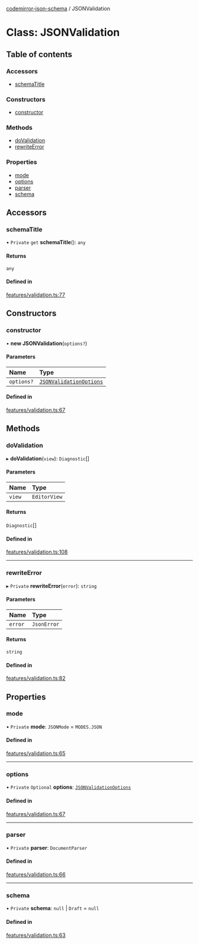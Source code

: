 [codemirror-json-schema](../README.md) / JSONValidation

# Class: JSONValidation

## Table of contents

### Accessors

- [schemaTitle](JSONValidation.md#schematitle)

### Constructors

- [constructor](JSONValidation.md#constructor)

### Methods

- [doValidation](JSONValidation.md#dovalidation)
- [rewriteError](JSONValidation.md#rewriteerror)

### Properties

- [mode](JSONValidation.md#mode)
- [options](JSONValidation.md#options)
- [parser](JSONValidation.md#parser)
- [schema](JSONValidation.md#schema)

## Accessors

### schemaTitle

• `Private` `get` **schemaTitle**(): `any`

#### Returns

`any`

#### Defined in

[features/validation.ts:77](https://github.com/jsonnext/codemirror-json-schema/blob/ef7f336/src/features/validation.ts#L77)

## Constructors

### constructor

• **new JSONValidation**(`options?`)

#### Parameters

| Name       | Type                                                              |
| :--------- | :---------------------------------------------------------------- |
| `options?` | [`JSONValidationOptions`](../interfaces/JSONValidationOptions.md) |

#### Defined in

[features/validation.ts:67](https://github.com/jsonnext/codemirror-json-schema/blob/ef7f336/src/features/validation.ts#L67)

## Methods

### doValidation

▸ **doValidation**(`view`): `Diagnostic`[]

#### Parameters

| Name   | Type         |
| :----- | :----------- |
| `view` | `EditorView` |

#### Returns

`Diagnostic`[]

#### Defined in

[features/validation.ts:108](https://github.com/jsonnext/codemirror-json-schema/blob/ef7f336/src/features/validation.ts#L108)

---

### rewriteError

▸ `Private` **rewriteError**(`error`): `string`

#### Parameters

| Name    | Type        |
| :------ | :---------- |
| `error` | `JsonError` |

#### Returns

`string`

#### Defined in

[features/validation.ts:82](https://github.com/jsonnext/codemirror-json-schema/blob/ef7f336/src/features/validation.ts#L82)

## Properties

### mode

• `Private` **mode**: `JSONMode` = `MODES.JSON`

#### Defined in

[features/validation.ts:65](https://github.com/jsonnext/codemirror-json-schema/blob/ef7f336/src/features/validation.ts#L65)

---

### options

• `Private` `Optional` **options**: [`JSONValidationOptions`](../interfaces/JSONValidationOptions.md)

#### Defined in

[features/validation.ts:67](https://github.com/jsonnext/codemirror-json-schema/blob/ef7f336/src/features/validation.ts#L67)

---

### parser

• `Private` **parser**: `DocumentParser`

#### Defined in

[features/validation.ts:66](https://github.com/jsonnext/codemirror-json-schema/blob/ef7f336/src/features/validation.ts#L66)

---

### schema

• `Private` **schema**: `null` \| `Draft` = `null`

#### Defined in

[features/validation.ts:63](https://github.com/jsonnext/codemirror-json-schema/blob/ef7f336/src/features/validation.ts#L63)
